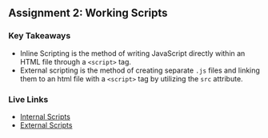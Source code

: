 ## Assignment 2: Working Scripts

### Key Takeaways

- Inline Scripting is the method of writing JavaScript directly within an HTML file through a ```<script>``` tag.
- External scripting is the method of creating separate ```.js``` files and linking them to an html file with a ```<script>``` tag by utilizing the ```src``` attribute.

### Live Links

- [Internal Scripts](https://csalguera.github.io/newm-n220/homework-2/index.html)
- [External Scripts](https://csalguera.github.io/newm-n220/homework-2/external.html)